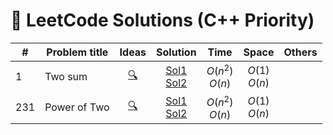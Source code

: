 # 🧠 LeetCode Solutions (C++ Priority)


| #   | Problem title |            Ideas            |                                                                                                                   Solution                                                                                                                   |        Time        |      Space       | Others |
| --- | ------------- |:---------------------------:|:--------------------------------------------------------------------------------------------------------------------------------------------------------------------------------------------------------------------------------------------:|:------------------:|:----------------:| ------ |
| 1   | Two sum       | [🔍](./idea.md) | [Sol1](https://github.com/minh1505/debug-this-if-you-can/blob/main/coding-platforms/leetcode/00001-two-sum/sol1.cpp)<br>[Sol2](https://github.com/minh1505/debug-this-if-you-can/blob/main/coding-platforms/leetcode/00001-two-sum/sol2.cpp) | $O(n^2)$<br>$O(n)$ | $O(1)$<br>$O(n)$ |        |
| 231   | Power of Two       | [🔍](./idea.md) | [Sol1](https://github.com/minh1505/debug-this-if-you-can/blob/main/coding-platforms/leetcode/00001-two-sum/sol1.cpp)<br>[Sol2](https://github.com/minh1505/debug-this-if-you-can/blob/main/coding-platforms/leetcode/00001-two-sum/sol2.cpp) | $O(n^2)$<br>$O(n)$ | $O(1)$<br>$O(n)$ |        |







